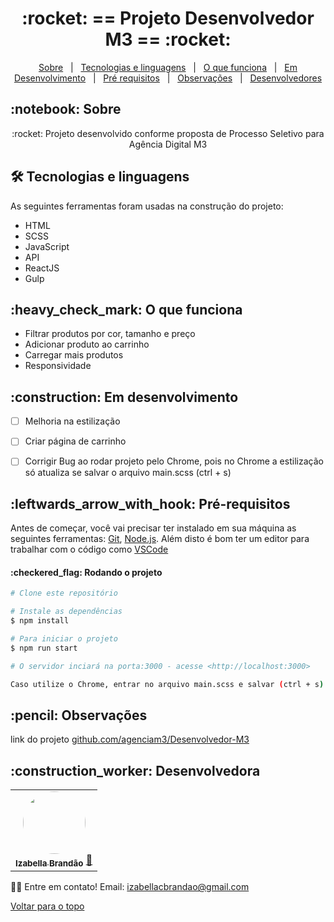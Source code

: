 <h1 align="center" id="top">:rocket: == Projeto Desenvolvedor M3 == :rocket:</h1>


<p align="center">
  <a href="#sobre">Sobre</a> &#xa0; | &#xa0; 
  <a href="#tecnologias">Tecnologias e linguagens</a> &#xa0; | &#xa0; 
  <a href="#funciona">O que funciona</a> &#xa0; | &#xa0;
  <a href="#pendente">Em Desenvolvimento</a> &#xa0; | &#xa0;
  <a href="#requisitos">Pré requisitos</a> &#xa0; | &#xa0;
  <a href="#observacoes">Observações</a> &#xa0; | &#xa0;
  <a href="#desenvolvedores">Desenvolvedores</a>
</p>

<h2 id="sobre">:notebook: Sobre </h2>

<p align="center">:rocket: Projeto desenvolvido conforme proposta de Processo Seletivo para Agência Digital M3 </p>

<h2 id="tecnologias"> 🛠 Tecnologias e linguagens </h2>

As seguintes ferramentas foram usadas na construção do projeto:

* HTML
* SCSS
* JavaScript
* API
* ReactJS
* Gulp


<h2 id="funciona">:heavy_check_mark: O que funciona</h2>

* Filtrar produtos por cor, tamanho e preço
* Adicionar produto ao carrinho
* Carregar mais produtos
* Responsividade

 
<h2 id="pendente">:construction: Em desenvolvimento</h2>

- [ ] Melhoria na estilização
- [ ] Criar página de carrinho
- [ ] Corrigir Bug ao rodar projeto pelo Chrome, pois no Chrome a estilização só atualiza se salvar o arquivo main.scss (ctrl + s)


<h2 id="requisitos">:leftwards_arrow_with_hook: Pré-requisitos</h2>

Antes de começar, você vai precisar ter instalado em sua máquina as seguintes ferramentas:
[Git](https://git-scm.com), [Node.js](https://nodejs.org/en/). 
Além disto é bom ter um editor para trabalhar com o código como [VSCode](https://code.visualstudio.com/)

<h4>:checkered_flag: Rodando o projeto </h4>

```bash
# Clone este repositório

# Instale as dependências
$ npm install

# Para iniciar o projeto
$ npm run start

# O servidor inciará na porta:3000 - acesse <http://localhost:3000>

Caso utilize o Chrome, entrar no arquivo main.scss e salvar (ctrl + s)

```

<h2 id="observacoes">:pencil: Observações</h2>

link do projeto [github.com/agenciam3/Desenvolvedor-M3](https://github.com/agenciam3/Desenvolvedor-M3)


<h2 id="desenvolvedores">:construction_worker: Desenvolvedora</h2>

<table> 
<tr>
 
 <td align="center"><a href="https://github.com/bellacbs"><img style="border-radius: 50%" src="https://avatars.githubusercontent.com/u/35279793?v=4" width="100px" alt=""/>
 <br />
 <sub><b>Izabella Brandão</b></sub></a> <a href="https://github.com/bellacbs">🚀</a></td>

</tr>
</table>

👋🏽 Entre em contato!
Email: izabellacbrandao@gmail.com

<a href="#top">Voltar para o topo</a>
